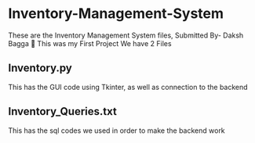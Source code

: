# Inventory-Management-System
These are the Inventory Management System files, Submitted By- Daksh Bagga 
👋 This was my First Project
We have 2 Files

## Inventory.py 
This has the GUI code using Tkinter, as well as connection to the backend

## Inventory_Queries.txt

This has the sql codes we used in order to make the backend work
